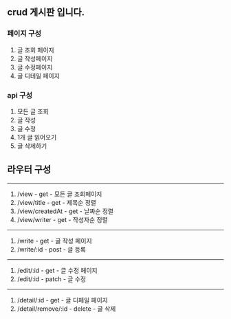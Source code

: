 ## crud 게시판 입니다.

### 페이지 구성
1. 글 조회 페이지
2. 글 작성페이지
3. 글 수정페이지
4. 글 디테일 페이지

### api 구성
1. 모든 글 조회
2. 글 작성
3. 글 수정
4. 1개 글 읽어오기
5. 글 삭제하기

## 라우터 구성
---
1. /view                   - get -     모든 글 조회페이지
2. /view/title             - get -     제목순 정렬
3. /view/createdAt         - get -     날짜순 정렬
4. /view/writer            - get -     작성자순 정렬
---
1. /write                  - get -     글 작성 페이지   
2. /write/:id              - post -    글 등록
---
1. /edit/:id               - get -     글 수정 페이지
2. /edit/:id               - patch -   글 수정
---
1. /detail/:id              - get -     글 디페일 페이지
2. /detail/remove/:id      - delete -  글 삭제 